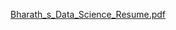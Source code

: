 [Bharath_s_Data_Science_Resume.pdf](https://github.com/Bharath-Chowdhary-N/CV/files/8707647/Bharath_s_Data_Science_Resume.pdf)
